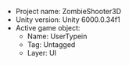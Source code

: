 <!-- UNITY CODE ASSIST INSTRUCTIONS START -->
- Project name: ZombieShooter3D
- Unity version: Unity 6000.0.34f1
- Active game object:
  - Name: UserTypein
  - Tag: Untagged
  - Layer: UI
<!-- UNITY CODE ASSIST INSTRUCTIONS END -->